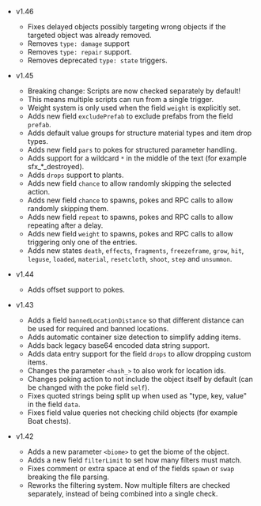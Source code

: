 - v1.46
  - Fixes delayed objects possibly targeting wrong objects if the targeted object was already removed.
  - Removes `type: damage` support
  - Removes `type: repair` support.
  - Removes deprecated `type: state` triggers.

- v1.45
  - Breaking change: Scripts are now checked separately by default!
  - This means multiple scripts can run from a single trigger.
  - Weight system is only used when the field `weight` is explicitly set.
  - Adds new field `excludePrefab` to exclude prefabs from the field `prefab`.
  - Adds default value groups for structure material types and item drop types.
  - Adds new field `pars` to pokes for structured parameter handling.
  - Adds support for a wildcard `*` in the middle of the text (for example sfx_*_destroyed).
  - Adds `drops` support to plants.
  - Adds new field `chance` to allow randomly skipping the selected action.
  - Adds new field `chance` to spawns, pokes and RPC calls to allow randomly skipping them.
  - Adds new field `repeat` to spawns, pokes and RPC calls to allow repeating after a delay.
  - Adds new field `weight` to spawns, pokes and RPC calls to allow triggering only one of the entries.
  - Adds new states `death`, `effects`, `fragments`, `freezeframe`, `grow`, `hit`, `leguse`, `loaded`, `material`, `resetcloth`, `shoot`, `step` and `unsummon`.

- v1.44
  - Adds offset support to pokes.

- v1.43
  - Adds a field `bannedLocationDistance` so that different distance can be used for required and banned locations.
  - Adds automatic container size detection to simplify adding items.
  - Adds back legacy base64 encoded data string support.
  - Adds data entry support for the field `drops` to allow dropping custom items.
  - Changes the parameter `<hash_>` to also work for location ids.
  - Changes poking action to not include the object itself by default (can be changed with the poke field `self`).
  - Fixes quoted strings being split up when used as "type, key, value" in the field `data`.
  - Fixes field value queries not checking child objects (for example Boat chests).

- v1.42
  - Adds a new parameter `<biome>` to get the biome of the object.
  - Adds a new field `filterLimit` to set how many filters must match.
  - Fixes comment or extra space at end of the fields `spawn` or `swap` breaking the file parsing.
  - Reworks the filtering system. Now multiple filters are checked separately, instead of being combined into a single check.
